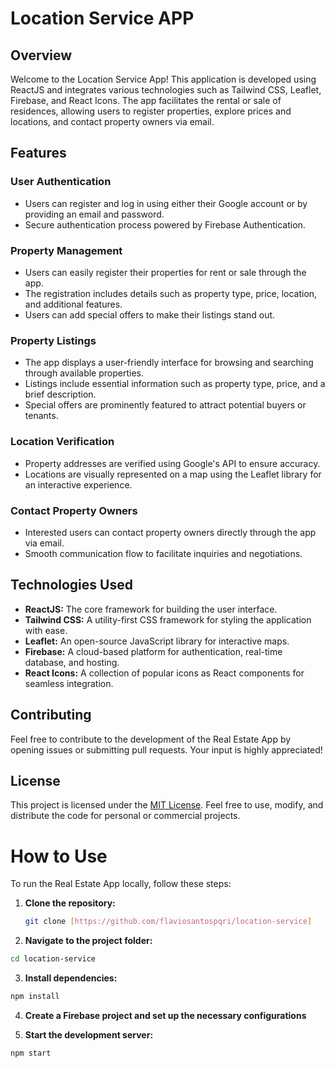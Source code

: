 # Location Service APP 

## Overview

Welcome to the Location Service App! This application is developed using ReactJS and integrates various technologies such as Tailwind CSS, Leaflet, Firebase, and React Icons. The app facilitates the rental or sale of residences, allowing users to register properties, explore prices and locations, and contact property owners via email.

## Features

### User Authentication

- Users can register and log in using either their Google account or by providing an email and password.
- Secure authentication process powered by Firebase Authentication.

### Property Management

- Users can easily register their properties for rent or sale through the app.
- The registration includes details such as property type, price, location, and additional features.
- Users can add special offers to make their listings stand out.

### Property Listings

- The app displays a user-friendly interface for browsing and searching through available properties.
- Listings include essential information such as property type, price, and a brief description.
- Special offers are prominently featured to attract potential buyers or tenants.

### Location Verification

- Property addresses are verified using Google's API to ensure accuracy.
- Locations are visually represented on a map using the Leaflet library for an interactive experience.

### Contact Property Owners

- Interested users can contact property owners directly through the app via email.
- Smooth communication flow to facilitate inquiries and negotiations.

## Technologies Used

- **ReactJS:** The core framework for building the user interface.
- **Tailwind CSS:** A utility-first CSS framework for styling the application with ease.
- **Leaflet:** An open-source JavaScript library for interactive maps.
- **Firebase:** A cloud-based platform for authentication, real-time database, and hosting.
- **React Icons:** A collection of popular icons as React components for seamless integration.

## Contributing

Feel free to contribute to the development of the Real Estate App by opening issues or submitting pull requests. Your input is highly appreciated!

## License

This project is licensed under the [MIT License](LICENSE). Feel free to use, modify, and distribute the code for personal or commercial projects.

# How to Use

To run the Real Estate App locally, follow these steps:

1. **Clone the repository:**
   ```sh
   git clone [https://github.com/flaviosantospqri/location-service]
    ```
2. **Navigate to the project folder:**
  ```sh
  cd location-service
 ```
3. **Install dependencies:**
  ```sh
  npm install
 ```
4. **Create a Firebase project and set up the necessary configurations**

5. **Start the development server:**
  ```sh
  npm start
 ```

